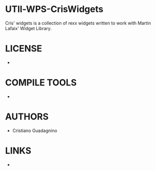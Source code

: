 UTIl-WPS-CrisWidgets
====================

Cris' widgets is a collection of rexx widgets written to work with Martin Lafaix' Widget Library.

LICENSE
===============
- 

COMPILE TOOLS
===============
* 

AUTHORS
===============
* Cristiano Guadagnino

LINKS
===============
* 
